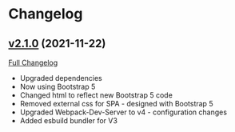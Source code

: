 # Changelog

## [v2.1.0](https://github.com/DaveO-Home/dodex/tree/v2.1.0) (2021-11-22)

[Full Changelog](https://github.com/DaveO-Home/embedded-acceptance-tests-react/compare/master...v2.1.0)

* Upgraded dependencies
* Now using Bootstrap 5
* Changed html to reflect new Bootstrap 5 code
* Removed external css for SPA - designed with Bootstrap 5
* Upgraded Webpack-Dev-Server to v4 - configuration changes
* Added esbuild bundler for V3
